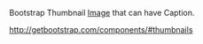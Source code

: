 Bootstrap Thumbnail [Image](../docs/controls/bootstrap/Image) that can have Caption.

<http://getbootstrap.com/components/#thumbnails>